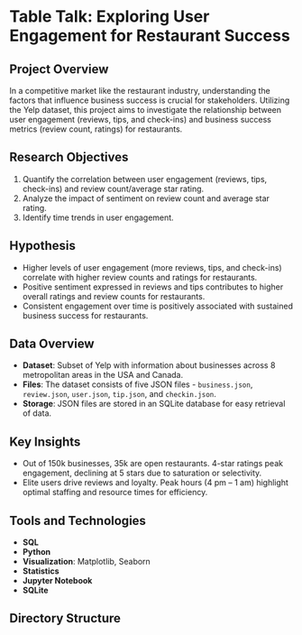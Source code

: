# Table Talk: Exploring User Engagement for Restaurant Success

## Project Overview
In a competitive market like the restaurant industry, understanding the factors that influence business success is crucial for stakeholders. Utilizing the Yelp dataset, this project aims to investigate the relationship between user engagement (reviews, tips, and check-ins) and business success metrics (review count, ratings) for restaurants.

## Research Objectives
1. Quantify the correlation between user engagement (reviews, tips, check-ins) and review count/average star rating.
2. Analyze the impact of sentiment on review count and average star rating.
3. Identify time trends in user engagement.

## Hypothesis
- Higher levels of user engagement (more reviews, tips, and check-ins) correlate with higher review counts and ratings for restaurants.
- Positive sentiment expressed in reviews and tips contributes to higher overall ratings and review counts for restaurants.
- Consistent engagement over time is positively associated with sustained business success for restaurants.

## Data Overview
- **Dataset**: Subset of Yelp with information about businesses across 8 metropolitan areas in the USA and Canada.
- **Files**: The dataset consists of five JSON files - `business.json`, `review.json`, `user.json`, `tip.json`, and `checkin.json`.
- **Storage**: JSON files are stored in an SQLite database for easy retrieval of data.

## Key Insights
- Out of 150k businesses, 35k are open restaurants. 4-star ratings peak engagement, declining at 5 stars due to saturation or selectivity.
- Elite users drive reviews and loyalty. Peak hours (4 pm – 1 am) highlight optimal staffing and resource times for efficiency.

## Tools and Technologies
- **SQL**
- **Python**
- **Visualization**: Matplotlib, Seaborn
- **Statistics**
- **Jupyter Notebook**
- **SQLite**

## Directory Structure
